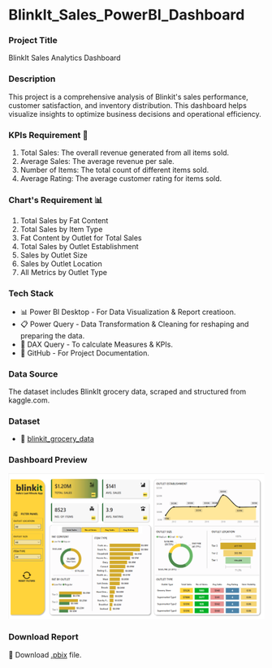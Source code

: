# BlinkIt_Sales_PowerBI_Dashboard

### Project Title
BlinkIt Sales Analytics Dashboard

### Description
This project is a comprehensive analysis of Blinkit's sales performance, customer satisfaction, and inventory distribution.
This dashboard helps visualize insights to optimize business decisions and operational efficiency.

### KPIs Requirement :scroll:
1. Total Sales: The overall revenue generated from all items sold.
2. Average Sales: The average revenue per sale.
3. Number of Items: The total count of different items sold.
4. Average Rating: The average customer rating for items sold.

### Chart's Requirement :bar_chart:
1. Total Sales by Fat Content
2. Total Sales by Item Type
3. Fat Content by Outlet for Total Sales
4. Total Sales by Outlet Establishment
5. Sales by Outlet Size
6. Sales by Outlet Location
7. All Metrics by Outlet Type

### Tech Stack
- :bar_chart: Power BI Desktop - For Data Visualization & Report creatioon.
- :clipboard: Power Query - Data Transformation & Cleaning for reshaping and preparing the data.
- :brain: DAX Query -  To calculate Measures & KPIs.
- :ledger: GitHub - For Project Documentation.

### Data Source
The dataset includes BlinkIt grocery data, scraped and structured from kaggle.com.

### Dataset
- :open_file_folder: [blinkit_grocery_data](https://github.com/araza01/BlinkIt_PowerBI_Dashboard/blob/master/blinkIt_grocery_data.xlsx)

### Dashboard Preview
![image](https://github.com/araza01/BlinkIt_PowerBI_Dashboard/blob/master/Snapshot%20of%20the%20Dashboard.png)

### Download Report
:file_folder: Download [.pbix](https://github.com/araza01/BlinkIt_PowerBI_Dashboard/blob/master/BlinkIt_Analysis.pbix) file.
